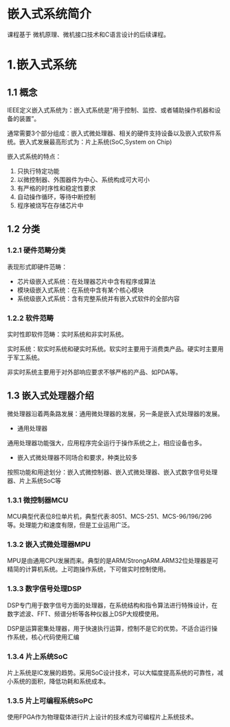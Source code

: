 # 嵌入式系统简介
课程基于 微机原理、微机接口技术和C语言设计的后续课程。

# 1.嵌入式系统
## 1.1 概念

IEEE定义嵌入式系统为：嵌入式系统是“用于控制、监控、或者辅助操作机器和设备的装置”。

通常需要3个部分组成：嵌入式微处理器、相关的硬件支持设备以及嵌入式软件系统。嵌入式发展最高形式为：片上系统(SoC,System on Chip)

嵌入式系统的特点：

1. 只执行特定功能
2. 以微控制器、外围器件为中心、系统构成可大可小
3. 有严格的时序性和稳定性要求
4. 自动操作循环，等待中断控制
5. 程序被烧写在存储芯片中

## 1.2 分类
### 1.2.1 硬件范畴分类

表现形式即硬件范畴：

* 芯片级嵌入式系统：在处理器芯片中含有程序或算法
* 模块级嵌入式系统：在系统中含有某个核心模块
* 系统级嵌入式系统：含有完整系统并有嵌入式软件的全部内容

### 1.2.2 软件范畴

实时性即软件范畴：实时系统和非实时系统。

实时系统：软实时系统和硬实时系统。软实时主要用于消费类产品。硬实时主要用于军工系统。

非实时系统主要用于对外部响应要求不够严格的产品、如PDA等。

## 1.3 嵌入式处理器介绍
微处理器沿着两条路发展：通用微处理器的发展，另一条是嵌入式处理器的发展。

* 通用处理器

通用处理器功能强大，应用程序完全运行于操作系统之上，相应设备也多。

* 嵌入式微处理器不同场合和要求，种类比较多

按照功能和用途划分：嵌入式微控制器、嵌入式微处理器、嵌入式数字信号处理器、片上系统SoC等

### 1.3.1 微控制器MCU
MCU典型代表位8位单片机，典型代表:8051、MCS-251、MCS-96/196/296等。处理能力和速度有限，但是工业运用广泛。

### 1.3.2 嵌入式微处理器MPU
MPU是由通用CPU发展而来。典型的是ARM/StrongARM.ARM32位处理器是可精简的计算机系统。上可跑操作系统，下可做实时控制使用。

### 1.3.3 数字信号处理DSP
DSP专门用于数字信号方面的处理器，在系统结构和指令算法进行特殊设计，在数字滤波、FFT、频谱分析等各种仪器上DSP大规模使用。

DSP是运算密集处理器，用于快速执行运算，控制不是它的优势。不适合运行操作系统，核心代码使用汇编

### 1.3.4 片上系统SoC
片上系统是IC发展的趋势。采用SoC设计技术，可以大幅度提高系统的可靠性，减小系统的面积，降低功耗和系统成本。

### 1.3.5 片上可编程系统SoPC
使用FPGA作为物理载体进行片上设计的技术成为可编程片上系统技术。